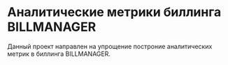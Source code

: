 # Аналитические метрики биллинга BILLMANAGER
Данный проект направлен на упрощение построние аналитических метрик в биллинга BILLMANAGER.


